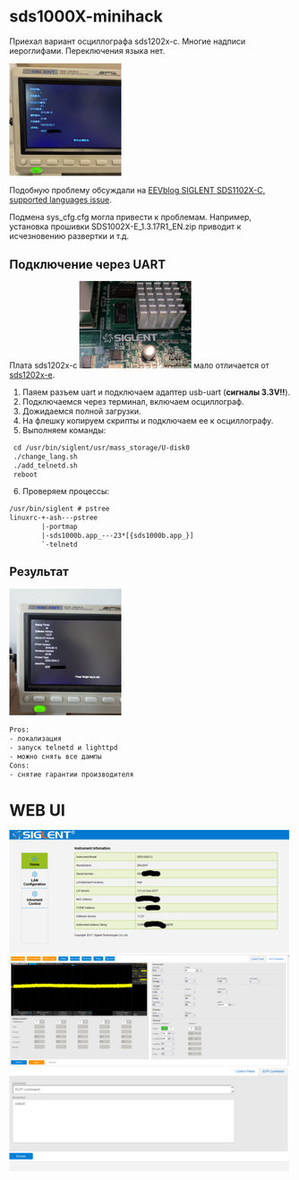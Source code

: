 # sds1000X-minihack

Приехал вариант осциллографа sds1202x-c.
Многие надписи иероглифами. Переключения языка нет.

<img src="img/before.jpg" width=200 alt="system status">

Подобную проблему обсуждали на [EEVblog SIGLENT SDS1102X-C, supported languages issue](https://www.eevblog.com/forum/testgear/siglent-sds1102x-c-supported-languages-issue/).

Подмена sys_cfg.cfg могла привести к проблемам.
Например, установка прошивки SDS1002X-E_1.3.17R1_EN.zip приводит к исчезновению развертки и т.д.

## Подключение через UART

Плата sds1202x-c <img src="img/board.jpg" width=200 alt="x-c">
мало отличается от [sds1202x-e](https://github.com/360nosc0pe/siglent_hardware/tree/master/sds1202xe).

1. Паяем разъем uart и подключаем адаптер usb-uart (__сигналы 3.3V!!__).
2. Подключаемся через терминал, включаем осциллограф.
3. Дожидаемся полной загрузки.
4. На флешку копируем скрипты и подключаем ее к осциллографу.
5. Выполняем команды:
```
 cd /usr/bin/siglent/usr/mass_storage/U-disk0
 ./change_lang.sh
 ./add_telnetd.sh
 reboot
```
6. Проверяем процессы:
```
/usr/bin/siglent # pstree
linuxrc-+-ash---pstree
        |-portmap
        |-sds1000b.app_---23*[{sds1000b.app_}]
        `-telnetd
```
## Результат
<img src="img/after.jpg" width=200 alt="system status">

```
Pros:
- локализация
- запуск telnetd и lighttpd
- можно снять все дампы
Cons:
- снятие гарантии производителя
```

# WEB UI
<img src="img/welcome.PNG" width=500 alt="">
<img src="img/control_panel.PNG" width=500 alt="">
<img src="img/scpi.PNG" width=500 alt="">

